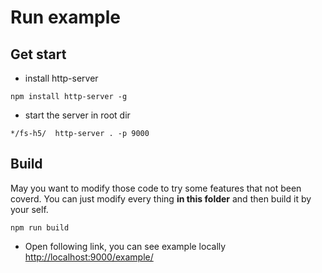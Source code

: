 # Run example

## Get start
* install http-server
```
npm install http-server -g
```
* start the server in root dir
```
*/fs-h5/  http-server . -p 9000
```

## Build
May you want to modify those code to try some features that not been coverd. You can just modify every thing **in this folder** and then build it by your self.

```
npm run build 
```


* Open following link, you can see example locally
[http://localhost:9000/example/](http://localhost:9000/example/)


